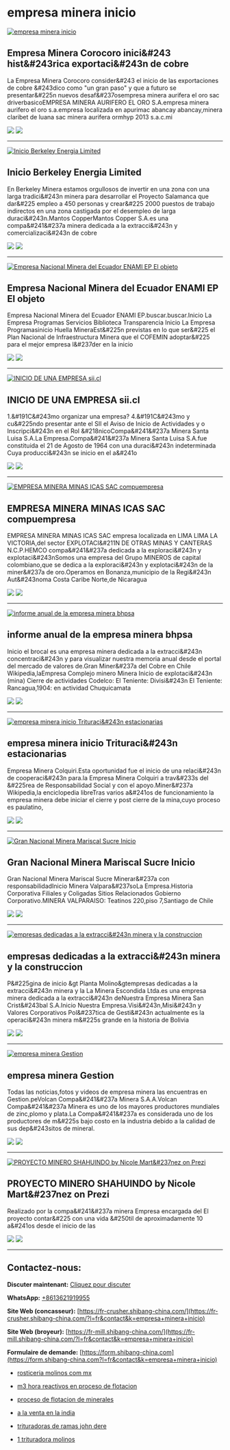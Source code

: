 # empresa minera inicio

<a href="https://swt.shibang-china.com/?l=fr&img&k=empresa+minera+inicio" target="_blank">![empresa minera inicio](http://static.shibang-china.com/all-800x300/1218.jpg)</a>

## Empresa Minera Corocoro inici&#243 hist&#243rica exportaci&#243n de cobre
La Empresa Minera Corocoro consider&#243 el inicio de las exportaciones de cobre &#243dico como "un gran paso" y que a futuro se presentar&#225n nuevos desaf&#237osempresa minera aurifera el oro sac driverbasicoEMPRESA MINERA AURIFERO EL ORO S.A.empresa minera aurifero el oro s.a.empresa localizada en apurimac abancay abancay,minera claribet de luana sac minera aurifera ormhyp 2013 s.a.c.mi


<a href="https://whatsapp.shibangsoft.com/WhatsApp.php" target="_blank" title="WhatsApp">![](http://static.shibang-china.com/icon/whatsapp.png)</a> <a href="https://swt.shibang-china.com/?l=fr&icon&k=empresa+minera+inicio" target="_blank">![](http://static.shibang-china.com/icon/chat-fr.png)</a>

---

<a href="https://swt.shibang-china.com/?l=fr&img&k=empresa+minera+inicio" target="_blank">![Inicio Berkeley Energia Limited](http://static.shibang-china.com/all-800x300/1390.jpg)</a>

## Inicio Berkeley Energia Limited
En Berkeley Minera estamos orgullosos de invertir en una zona con una larga tradici&#243n minera para desarrollar el Proyecto Salamanca que dar&#225 empleo a 450 personas y crear&#225 2000 puestos de trabajo indirectos en una zona castigada por el desempleo de larga duraci&#243n.Mantos CopperMantos Copper S.A.es una compa&#241&#237a minera dedicada a la extracci&#243n y comercializaci&#243n de cobre


<a href="https://whatsapp.shibangsoft.com/WhatsApp.php" target="_blank" title="WhatsApp">![](http://static.shibang-china.com/icon/whatsapp.png)</a> <a href="https://swt.shibang-china.com/?l=fr&icon&k=empresa+minera+inicio" target="_blank">![](http://static.shibang-china.com/icon/chat-fr.png)</a>

---

<a href="https://swt.shibang-china.com/?l=fr&img&k=empresa+minera+inicio" target="_blank">![Empresa Nacional Minera del Ecuador ENAMI EP El objeto](http://static.shibang-china.com/all-800x300/540.jpg)</a>

## Empresa Nacional Minera del Ecuador ENAMI EP El objeto
Empresa Nacional Minera del Ecuador ENAMI EP.buscar.buscar.Inicio La Empresa Programas Servicios Biblioteca Transparencia Inicio La Empresa Programasinicio Huella MineraEst&#225n previstas en lo que ser&#225 el Plan Nacional de Infraestructura Minera que el COFEMIN adoptar&#225 para el mejor empresa l&#237der en la inicio


<a href="https://whatsapp.shibangsoft.com/WhatsApp.php" target="_blank" title="WhatsApp">![](http://static.shibang-china.com/icon/whatsapp.png)</a> <a href="https://swt.shibang-china.com/?l=fr&icon&k=empresa+minera+inicio" target="_blank">![](http://static.shibang-china.com/icon/chat-fr.png)</a>

---

<a href="https://swt.shibang-china.com/?l=fr&img&k=empresa+minera+inicio" target="_blank">![INICIO DE UNA EMPRESA sii.cl](http://static.shibang-china.com/all-800x300/94.jpg)</a>

## INICIO DE UNA EMPRESA sii.cl
1.&#191C&#243mo organizar una empresa? 4.&#191C&#243mo y cu&#225ndo presentar ante el SII el Aviso de Inicio de Actividades y o Inscripci&#243n en el Rol &#218nicoCompa&#241&#237a Minera Santa Luisa S.A.La Empresa.Compa&#241&#237a Minera Santa Luisa S.A.fue constituida el 21 de Agosto de 1964 con una duraci&#243n indeterminada Cuya producci&#243n se inicio en el a&#241o


<a href="https://whatsapp.shibangsoft.com/WhatsApp.php" target="_blank" title="WhatsApp">![](http://static.shibang-china.com/icon/whatsapp.png)</a> <a href="https://swt.shibang-china.com/?l=fr&icon&k=empresa+minera+inicio" target="_blank">![](http://static.shibang-china.com/icon/chat-fr.png)</a>

---

<a href="https://swt.shibang-china.com/?l=fr&img&k=empresa+minera+inicio" target="_blank">![EMPRESA MINERA MINAS ICAS SAC compuempresa](http://static.shibang-china.com/all-800x300/1421.jpg)</a>

## EMPRESA MINERA MINAS ICAS SAC compuempresa
EMPRESA MINERA MINAS ICAS SAC empresa localizada en LIMA LIMA LA VICTORIA,del sector EXPLOTACI&#211N DE OTRAS MINAS Y CANTERAS N.C.P.HEMCO compa&#241&#237a dedicada a la exploraci&#243n y explotaci&#243nSomos una empresa del Grupo MINEROS de capital colombiano,que se dedica a la exploraci&#243n y explotaci&#243n de la miner&#237a de oro.Operamos en Bonanza,municipio de la Regi&#243n Aut&#243noma Costa Caribe Norte,de Nicaragua


<a href="https://whatsapp.shibangsoft.com/WhatsApp.php" target="_blank" title="WhatsApp">![](http://static.shibang-china.com/icon/whatsapp.png)</a> <a href="https://swt.shibang-china.com/?l=fr&icon&k=empresa+minera+inicio" target="_blank">![](http://static.shibang-china.com/icon/chat-fr.png)</a>

---

<a href="https://swt.shibang-china.com/?l=fr&img&k=empresa+minera+inicio" target="_blank">![informe anual de la empresa minera bhpsa](http://static.shibang-china.com/all-800x300/450.jpg)</a>

## informe anual de la empresa minera bhpsa
Inicio el brocal es una empresa minera dedicada a la extracci&#243n concentraci&#243n y para visualizar nuestra memoria anual desde el portal del mercado de valores de.Gran Miner&#237a del Cobre en Chile Wikipedia,laEmpresa Complejo minero Minera Inicio de explotaci&#243n (mina) Cierre de actividades Codelco: El Teniente: Divisi&#243n El Teniente: Rancagua,1904: en actividad Chuquicamata


<a href="https://whatsapp.shibangsoft.com/WhatsApp.php" target="_blank" title="WhatsApp">![](http://static.shibang-china.com/icon/whatsapp.png)</a> <a href="https://swt.shibang-china.com/?l=fr&icon&k=empresa+minera+inicio" target="_blank">![](http://static.shibang-china.com/icon/chat-fr.png)</a>

---

<a href="https://swt.shibang-china.com/?l=fr&img&k=empresa+minera+inicio" target="_blank">![empresa minera inicio Trituraci&#243n estacionarias](http://static.shibang-china.com/all-800x300/1325.jpg)</a>

## empresa minera inicio Trituraci&#243n estacionarias
Empresa Minera Colquiri.Esta oportunidad fue el inicio de una relaci&#243n de cooperaci&#243n para.la Empresa Minera Colquiri a trav&#233s del &#225rea de Responsabilidad Social y con el apoyo.Miner&#237a Wikipedia,la enciclopedia libreTras varios a&#241os de funcionamiento la empresa minera debe iniciar el cierre y post cierre de la mina,cuyo proceso es paulatino,


<a href="https://whatsapp.shibangsoft.com/WhatsApp.php" target="_blank" title="WhatsApp">![](http://static.shibang-china.com/icon/whatsapp.png)</a> <a href="https://swt.shibang-china.com/?l=fr&icon&k=empresa+minera+inicio" target="_blank">![](http://static.shibang-china.com/icon/chat-fr.png)</a>

---

<a href="https://swt.shibang-china.com/?l=fr&img&k=empresa+minera+inicio" target="_blank">![Gran Nacional Minera Mariscal Sucre Inicio](http://static.shibang-china.com/all-800x300/66.jpg)</a>

## Gran Nacional Minera Mariscal Sucre Inicio
Gran Nacional Minera Mariscal Sucre Minerar&#237a con responsabilidadInicio Minera Valpara&#237soLa Empresa.Historia Corporativa Filiales y Coligadas Sitios Relacionados Gobierno Corporativo.MINERA VALPARAISO: Teatinos 220,piso 7,Santiago de Chile


<a href="https://whatsapp.shibangsoft.com/WhatsApp.php" target="_blank" title="WhatsApp">![](http://static.shibang-china.com/icon/whatsapp.png)</a> <a href="https://swt.shibang-china.com/?l=fr&icon&k=empresa+minera+inicio" target="_blank">![](http://static.shibang-china.com/icon/chat-fr.png)</a>

---

<a href="https://swt.shibang-china.com/?l=fr&img&k=empresa+minera+inicio" target="_blank">![empresas dedicadas a la extracci&#243n minera y la construccion](http://static.shibang-china.com/all-800x300/376.jpg)</a>

## empresas dedicadas a la extracci&#243n minera y la construccion
P&#225gina de inicio &gt Planta Molino&gtempresas dedicadas a la extracci&#243n minera y la La Minera Escondida Ltda.es una empresa minera dedicada a la extracci&#243n deNuestra Empresa Minera San Crist&#243bal S.A.Inicio Nuestra Empresa.Visi&#243n,Misi&#243n y Valores Corporativos Pol&#237tica de Gesti&#243n actualmente es la operaci&#243n minera m&#225s grande en la historia de Bolivia


<a href="https://whatsapp.shibangsoft.com/WhatsApp.php" target="_blank" title="WhatsApp">![](http://static.shibang-china.com/icon/whatsapp.png)</a> <a href="https://swt.shibang-china.com/?l=fr&icon&k=empresa+minera+inicio" target="_blank">![](http://static.shibang-china.com/icon/chat-fr.png)</a>

---

<a href="https://swt.shibang-china.com/?l=fr&img&k=empresa+minera+inicio" target="_blank">![empresa minera Gestion](http://static.shibang-china.com/all-800x300/473.jpg)</a>

## empresa minera Gestion
Todas las noticias,fotos y videos de empresa minera las encuentras en Gestion.peVolcan Compa&#241&#237a Minera S.A.A.Volcan Compa&#241&#237a Minera es uno de los mayores productores mundiales de zinc,plomo y plata.La Compa&#241&#237a es considerada uno de los productores de m&#225s bajo costo en la industria debido a la calidad de sus dep&#243sitos de mineral.


<a href="https://whatsapp.shibangsoft.com/WhatsApp.php" target="_blank" title="WhatsApp">![](http://static.shibang-china.com/icon/whatsapp.png)</a> <a href="https://swt.shibang-china.com/?l=fr&icon&k=empresa+minera+inicio" target="_blank">![](http://static.shibang-china.com/icon/chat-fr.png)</a>

---

<a href="https://swt.shibang-china.com/?l=fr&img&k=empresa+minera+inicio" target="_blank">![PROYECTO MINERO SHAHUINDO by Nicole Mart&#237nez on Prezi](http://static.shibang-china.com/all-800x300/287.jpg)</a>

## PROYECTO MINERO SHAHUINDO by Nicole Mart&#237nez on Prezi
Realizado por la compa&#241&#237a minera Empresa encargada del El proyecto contar&#225 con una vida &#250til de aproximadamente 10 a&#241os desde el inicio de las

<a href="https://whatsapp.shibangsoft.com/WhatsApp.php" target="_blank" title="WhatsApp">![](http://static.shibang-china.com/icon/whatsapp.png)</a> <a href="https://swt.shibang-china.com/?l=fr&icon&k=empresa+minera+inicio" target="_blank">![](http://static.shibang-china.com/icon/chat-fr.png)</a>

---
## Contactez-nous:

**Discuter maintenant:** [Cliquez pour discuter](https://swt.shibang-china.com?l=fr&contact&k=empresa+minera+inicio)

**WhatsApp:**  [+8613621919955](https://whatsapp.shibangsoft.com/WhatsApp.php)

**Site Web (concasseur):** [https://fr-crusher.shibang-china.com/](https://fr-crusher.shibang-china.com/?l=fr&contact&k=empresa+minera+inicio)

**Site Web (broyeur):** [https://fr-mill.shibang-china.com/](https://fr-mill.shibang-china.com/?l=fr&contact&k=empresa+minera+inicio)

**Formulaire de demande:** [https://form.shibang-china.com](https://form.shibang-china.com?l=fr&contact&k=empresa+minera+inicio)

* [rosticeria molinos com mx](../62/rosticeria%20molinos%20com%20mx.md)

* [m3 hora reactivos en proceso de flotacion](../63/m3%20hora%20reactivos%20en%20proceso%20de%20flotacion.md)

* [proceso de flotacion de minerales](../62/proceso%20de%20flotacion%20de%20minerales.md)

* [a la venta en la india](../64/a%20la%20venta%20en%20la%20india.md)

* [trituradoras de ramas john dere](../62/trituradoras%20de%20ramas%20john%20dere.md)

* [1 trituradora molinos](../62/1%20trituradora%20molinos.md)